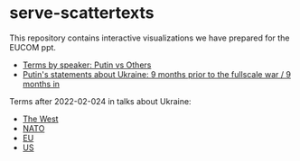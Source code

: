 # serve-scattertexts

This repository contains interactive visualizations we have prepared for the EUCOM ppt. 

- [Terms by speaker: Putin vs Others](assets/demo_scattertext_explorer_sample.html)
- [Putin's statements about Ukraine: 9 months prior to the fullscale war / 9 months in](assets/demo_scattertext_explorer_Ukraine.html)

Terms after 2022-02-024 in talks about Ukraine:
- [The West](assets/demo_scattertext_explorer_Zapad.html)
- [NATO](assets/demo_scattertext_explorer_NATOv2.html)
- [EU](assets/demo_scattertext_explorer_EUv2.html.html)
- [US](assets/demo_scattertext_explorer_USv2.html)